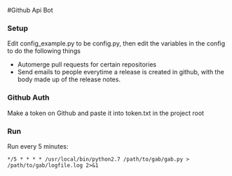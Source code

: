 #Github Api Bot 

### Setup

Edit config_example.py to be config.py, then edit the variables in the config to do the following things

* Automerge pull requests for certain repositories
* Send emails to people everytime a release is created in github, with the body made up of the release notes.

### Github Auth

Make a token on Github and paste it into token.txt in the project root

### Run

Run every 5 minutes:

`*/5 * * * * /usr/local/bin/python2.7 /path/to/gab/gab.py > /path/to/gab/logfile.log 2>&1`
